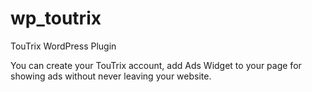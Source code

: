 # wp_toutrix
TouTrix WordPress Plugin

You can create your TouTrix account, add Ads Widget to your page for showing ads without never leaving your website.
